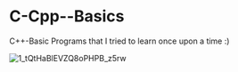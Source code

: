 # C-Cpp--Basics
C++-Basic Programs that I tried to learn once upon a time :)

![1_tQtHaBlEVZQ8oPHPB_z5rw](https://user-images.githubusercontent.com/73244900/122633469-806b9b00-d0f6-11eb-9a6e-e8ccb840a3ce.gif)
